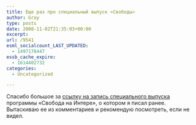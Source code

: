 ```yaml
---
title: Еще раз про специальный выпуск «Свободы»
author: Gray
type: posts
date: 2008-11-02T21:35:03+00:00
excerpt:
url: /9541
esml_socialcount_LAST_UPDATED:
  - 1497178447
essb_cache_expire:
  - 1614402732
categories:
  - Uncategorized

---
```








Спасибо большое за <a href="http://www.intersvoboda.com.ua/uk/special/video" target="_blank">ссылку на запись специального выпуска</a> программы &#171;Свобода на Интере&#187;, о котором я писал ранее. Вытаскиваю ее из комментариев и рекомендую посмотреть, если не видел.